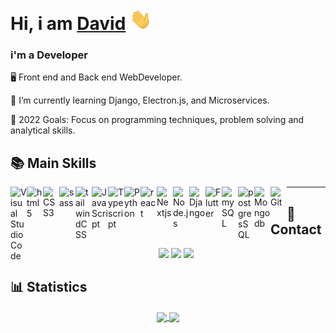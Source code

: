 #  Hi, i am [David][website] <img src="https://raw.githubusercontent.com/ABSphreak/ABSphreak/master/gifs/Hi.gif" width="35px">


<h3><p>i'm a <strong>Developer</strong></p></h3>
<p>🖥️ Front end and Back end WebDeveloper.</p>
<p>🌱 I’m currently learning Django, Electron.js, and Microservices.</p>
<p>🥅 2022 Goals: Focus on programming techniques, problem solving and analytical skills.</p>

## 📚 Main Skills
<img align="left" alt="Visual Studio Code" width="26px" src="https://raw.githubusercontent.com/davi38/davi38/main/images/visual-studio-code.png" />
<img align="left" alt="html5" width="26px" src="https://raw.githubusercontent.com/davi38/davi38/main/images/html.png" />
<img align="left" alt="CSS3" width="26px" src="https://raw.githubusercontent.com/davi38/davi38/main/images/css.png" />
<img align="left" alt="sass" width="26px" src="https://raw.githubusercontent.com/davi38/davi38/main/images/sass.png" />
<img align="left" alt="tailwindCSS" width="26px" src="https://raw.githubusercontent.com/davi38/davi38/main/images/tailwindCSS.png" />
<img align="left" alt="JavaScript" width="26px" src="https://raw.githubusercontent.com/davi38/davi38/main/images/javascript.png" />
<img align="left" alt="Typescript" width="26px" src="https://raw.githubusercontent.com/davi38/davi38/main/images/ts.png" />
<img align="left" alt="Python" width="26px" src="https://raw.githubusercontent.com/davi38/davi38/main/images/python.png" />
<img align="left" alt="react" width="26px" src="https://raw.githubusercontent.com/davi38/davi38/main/images/react.png" />
<img align="left" alt="Nextjs" width="26px" src="https://raw.githubusercontent.com/davi38/davi38/main/images/next_logo.png" />
<img align="left" alt="Node.js" width="26px" src="https://raw.githubusercontent.com/davi38/davi38/main/images/nodejs.png" />
<img align="left" alt="Django" width="26px" src="https://raw.githubusercontent.com/davi38/davi38/main/images/django.png" />
<img align="left" alt="Flutter" width="26px" src="https://raw.githubusercontent.com/davi38/davi38/main/images/flutter.png" />
<img align="left" alt="mySQL" width="26px" src="https://raw.githubusercontent.com/davi38/davi38/main/images/mySQL2.png" />
<img align="left" alt="postgresSQL" width="26px" src="https://raw.githubusercontent.com/davi38/davi38/main/images/postgresSQL.png" />
<img align="left" alt="Mongodb" width="26px" src="https://raw.githubusercontent.com/davi38/davi38/main/images/mongodb.png" />
<img align="left" alt="Git" width="26px" src="https://raw.githubusercontent.com/davi38/davi38/main/images/git.png" />
</div>
<hr />

## 📱 Contact
<div align="center">
  <a href= "https://www.linkedin.com/in/davialvesoliveira" target="_blank"><img src="https://img.shields.io/badge/-LinkedIn-%230077B5?style=for-the-badge&logo=linkedin&logoColor=white" target="_blank"></a>
  <a href = "https://twitter.com/DaviAlvesOli" target="_blank"><img src="https://img.shields.io/badge/twitter-0054F7?style=for-the-badge&logo=twiter&logoColor=white" target="_blank"></a>
  <a href = "mailto:davi3alves@gmail.com"><img src="https://img.shields.io/badge/-Gmail-%23333?style=for-the-badge&logo=gmail&logoColor=white" target="_blank"></a>
</div>

## 📊 Statistics
  <div align="center">
<a href="https://github.com/anuraghazra/github-readme-stats">
  <img align="center" src="https://github-readme-stats.vercel.app/api/top-langs/?username=davi38&layout=compact&theme=radical&hide_border=true" />
</a>
<a href="https://git.io/streak-stats">
  <img align="center" src="https://github-readme-streak-stats.herokuapp.com?user=davi38&theme=radical&hide_border=true&date_format=j%20M%5B%20Y%5D" />
</a>
  </div>

[website]: https://davi38.github.io/
